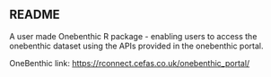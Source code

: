 ## README

A user made Onebenthic R package - enabling users to access the onebenthic dataset using the APIs provided in the onebenthic portal.

OneBenthic link: https://rconnect.cefas.co.uk/onebenthic_portal/
